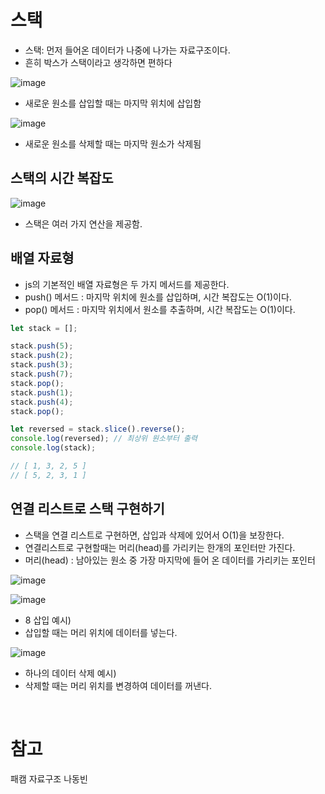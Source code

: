 # 스택

- 스택: 먼저 들어온 데이터가 나중에 나가는 자료구조이다.
- 흔히 박스가 스택이라고 생각하면 편하다

![image](https://github.com/YuHyeonWook/TIL/assets/110236953/10ba24b8-389d-42db-8b29-f0d58130cc77)


- 새로운 원소를 삽입할 때는 마지막 위치에 삽입함

![image](https://github.com/YuHyeonWook/TIL/assets/110236953/5007b3bd-2479-4733-a69b-72e61670d266)


- 새로운 원소를 삭제할 때는 마지막 원소가 삭제됨

## 스택의 시간 복잡도

![image](https://github.com/YuHyeonWook/TIL/assets/110236953/615aac3a-74ff-410b-9d1a-ce5f67e0f26b)


- 스택은 여러 가지 연산을 제공함.

## 배열 자료형

- js의 기본적인 배열 자료형은 두 가지 메서드를 제공한다.
- push() 메서드 : 마지막 위치에 원소를 삽입하며, 시간 복잡도는 O(1)이다.
- pop() 메서드 : 마지막 위치에서 원소를 추출하며, 시간 복잡도는 O(1)이다.

```jsx
let stack = [];

stack.push(5);
stack.push(2);
stack.push(3);
stack.push(7);
stack.pop();
stack.push(1);
stack.push(4);
stack.pop();

let reversed = stack.slice().reverse();
console.log(reversed); // 최상위 원소부터 출력
console.log(stack);

// [ 1, 3, 2, 5 ]
// [ 5, 2, 3, 1 ]
```

## 연결 리스트로 스택 구현하기

- 스택을 연결 리스트로 구현하면, 삽입과 삭제에 있어서 O(1)을 보장한다.
- 연결리스트로 구현할때는 머리(head)를 가리키는 한개의 포인터만 가진다.
- 머리(head) : 남아있는 원소 중 가장 마지막에 들어 온 데이터를 가리키는 포인터

![image](https://github.com/YuHyeonWook/TIL/assets/110236953/7030f0b9-06d7-418f-a37d-7f6d361a8b51)

![image](https://github.com/YuHyeonWook/TIL/assets/110236953/8f713d29-091b-49dc-9e60-9550605d38d9)


- 8 삽입 예시)
- 삽입할 때는 머리 위치에 데이터를 넣는다.

![image](https://github.com/YuHyeonWook/TIL/assets/110236953/40075901-374d-4146-945a-a30a47f40878)


- 하나의 데이터 삭제 예시)
- 삭제할 때는 머리 위치를 변경하여 데이터를 꺼낸다.

<br>

# 참고

패캠 자료구조 나동빈
